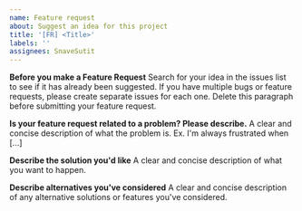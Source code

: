 ```yaml
---
name: Feature request
about: Suggest an idea for this project
title: '[FR] <Title>'
labels: ''
assignees: SnaveSutit
---
```


**Before you make a Feature Request**
Search for your idea in the issues list to see if it has already been suggested.
If you have multiple bugs or feature requests, please create separate issues for each one.
Delete this paragraph before submitting your feature request.

**Is your feature request related to a problem? Please describe.**
A clear and concise description of what the problem is. Ex. I'm always frustrated when [...]

**Describe the solution you'd like**
A clear and concise description of what you want to happen.

**Describe alternatives you've considered**
A clear and concise description of any alternative solutions or features you've considered.
